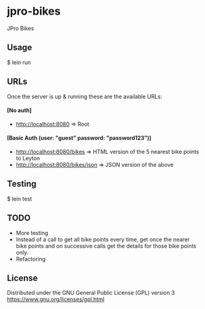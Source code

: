 # jpro-bikes

JPro Bikes

## Usage

   $ lein run

## URLs

Once the server is up & running these are the available URLs:

#### [No auth]

* [http://localhost:8080](/)             => Root

#### [Basic Auth (user: "guest" password: "password123")]

* [http://localhost:8080/bikes](/bikes)  => HTML version of the 5 nearest bike points to Leyton 
* [http://localhost:8080/bikes/json](/bikes/json)  => JSON version of the above

## Testing

   $ lein test

## TODO

* More testing
* Instead of a call to get all bike points every time, get once the nearer bike points and on successive calls get the details for those bike points only.
* Refactoring

## License

Distributed under the GNU General Public License (GPL) version 3
https://www.gnu.org/licenses/gpl.html
